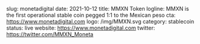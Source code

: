 slug: monetadigital
date: 2021-10-12
title: MMXN Token
logline: MMXN is the first operational stable coin pegged 1:1 to the Mexican peso
cta: https://www.monetadigital.com
logo: /img/MMXN.svg
category: stablecoin
status: live
website: https://www.monetadigital.com
twitter: https://twitter.com/MMXN_Moneta